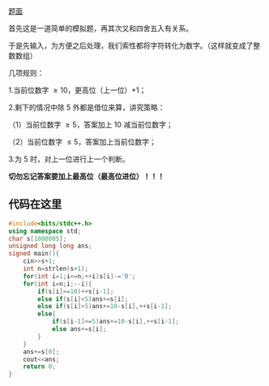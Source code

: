 [题面](https://www.luogu.com.cn/problem/AT4866)

首先这是一道简单的模拟题，再其次又和四舍五入有关系。

于是先输入，为方便之后处理，我们索性都将字符转化为数字。（这样就变成了整数数组）

几项规则：

1.当前位数字 $\ge10$，更高位（上一位）$+1$；

2.剩下的情况中除 $5$ 外都是借位来算，讲究策略：

（1）当前位数字 $\ge5$，答案加上 $10$ 减当前位数字；

（2）当前位数字 $\le5$，答案加上当前位数字；

3.为 $5$ 时，对上一位进行上一个判断。

**切勿忘记答案要加上最高位（最高位进位）！！！**

## 代码在这里

```cpp
#include<bits/stdc++.h>
using namespace std;
char s[1000005];
unsigned long long ans;
signed main(){
	cin>>s+1;
	int n=strlen(s+1);
	for(int i=1;i<=n;++i)s[i]-='0';
	for(int i=n;i;--i){
		if(s[i]>=10)++s[i-1];
		else if(s[i]<5)ans+=s[i];
		else if(s[i]>5)ans+=10-s[i],++s[i-1];
		else{
			if(s[i-1]>=5)ans+=10-s[i],++s[i-1];
			else ans+=s[i];
		}
	}
	ans+=s[0];
	cout<<ans;
	return 0;
}
```